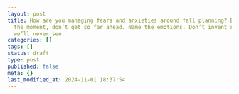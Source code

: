 ```yaml
---
layout: post
title: How are you managing fears and anxieties around fall planning? Be present in
  the moment, don’t get so far ahead. Name the emotions. Don’t invent scenarios that
  we’ll never see.
categories: []
tags: []
status: draft
type: post
published: false
meta: {}
last_modified_at: 2024-11-01 18:37:54
---
```

